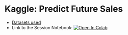 # Kaggle: Predict Future Sales
* [Datasets used](https://github.com/aquantumreality/kaggle-predict-future-sales/tree/main/datasets)
* Link to the Session Notebook: [![Open In Colab](https://colab.research.google.com/assets/colab-badge.svg)](https://colab.research.google.com/driv/1BlGyJ8M1eVpzHU2fLlqyAwlqcBAq0BsS?usp=sharing)
